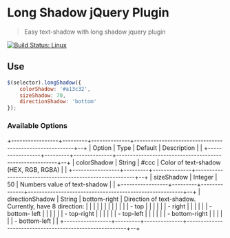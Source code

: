 # Long Shadow jQuery Plugin

> Easy text-shadow with long shadow jquery plugin

[![Build Status: Linux](https://api.travis-ci.org/dangvanthanh/jquery.longShadow.svg?branch=master)](https://travis-ci.org/dangvanthanh/jquery.longShadow)

## Use

```js
$(selector).longShadow({
    colorShadow: '#a13c32',
    sizeShadow: 70,
    directionShadow: 'bottom'
});
```

### Available Options

+-----------------+---------+--------------+--------------------------------------------------------+--+
| Option          | Type    | Default      | Description                                            |  |
+-----------------+---------+--------------+--------------------------------------------------------+--+
| colorShadow     | String  | #ccc         | Color of text-shadow (HEX, RGB, RGBA)                  |  |
+-----------------+---------+--------------+--------------------------------------------------------+--+
| sizeShadow      | Integer | 50           | Numbers value of text-shadow                           |  |
+-----------------+---------+--------------+--------------------------------------------------------+--+
| directionShadow | String  | bottom-right | Direction of text-shadow. Currently, have 8 direction: |  |
|                 |         |              |                                                        |  |
|                 |         |              | - top                                                  |  |
|                 |         |              | - right                                                |  |
|                 |         |              | - bottom- left                                         |  |
|                 |         |              | - top-right                                            |  |
|                 |         |              | - top-left                                             |  |
|                 |         |              | - bottom-right                                         |  |
|                 |         |              | - bottom-left                                          |  |
+-----------------+---------+--------------+--------------------------------------------------------+--+
